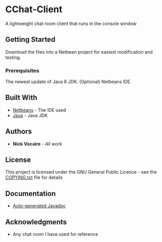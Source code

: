 # CChat-Client

A lightweight chat room client that runs in the console window

## Getting Started

Download the files into a Netbean project for easiest modification and testing.

### Prerequisites

The newest update of Java 8 JDK.
(Optional) Netbeans IDE.

## Built With

* [Netbeans](https://netbeans.org/downloads/) - The IDE used
* [Java](http://www.oracle.com/technetwork/java/javase/downloads/jdk8-downloads-2133151.html) - Java JDK

## Authors

* **Nick Vocaire** - *All work*

## License

This project is licensed under the GNU General Public Licence - see the [COPYING.txt](COPYING.txt) file for details

## Documentation

* [Auto-generated Javadoc](https://njvnba11.github.io/CChat-Client/)

## Acknowledgments

* Any chat room I have used for reference
